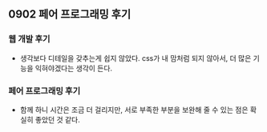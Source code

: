 ## 0902 페어 프로그래밍 후기
### 웹 개발 후기
* 생각보다 디테일을 갖추는게 쉽지 않았다. css가 내 맘처럼 되지 않아서, 더 많은 기능을 익혀야겠다는 생각이 든다.
### 페어 프로그래밍 후기
* 함께 하니 시간은 조금 더 걸리지만, 서로 부족한 부분을 보완해 줄 수 있는 점은 확실히 좋았던 것 같다.
